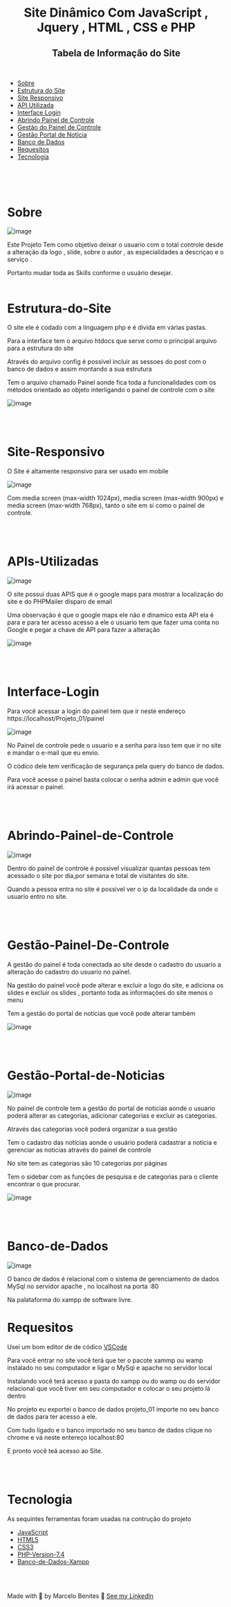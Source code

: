 <h1 align ="center">Site Dinâmico Com JavaScript , Jquery , HTML , CSS e PHP </h1>

<h2 align = "center" >Tabela de Informação do Site</h2></br>

* [Sobre](#Sobre)
* [Estrutura do Site](#Estrutura-do-Site)
* [Site Responsivo](#Site-Responsivo)
* [API Utilizada](#API-Utilizada)
* [Interface Login](#Interface-Login)
* [Abrindo Painel de Controle](#Abrindo-Painel-de-Controle)
* [Gestão do Painel de Controle](#Gestão-Painel-De-Controle)
* [Gestão Portal de Notícia](#Gestão-Portal-de-Noticias)
* [Banco de Dados](#Banco-de-Dados)
* [Requesitos](#Requesitos)
* [Tecnologia](#Tecnologia)

##
  </br>
   </br>

# Sobre

![image](https://user-images.githubusercontent.com/106987028/172465584-9f4ba869-5430-485b-a654-3eed63b1df66.png)


<p>Este Projeto Tem como objetivo deixar o usuario com o total controle desde a alteração da logo , slide, sobre o autor , as especialidades a descriçao e o serviço .</p>
Portanto mudar toda as Skills conforme o usuário desejar.
</br>
</br>

# Estrutura-do-Site

<p>O site ele é codado com a linguagem php  e é divida em várias pastas.</P>
<p>Para a interface tem o arquivo htdocs que serve como o principal arquivo para a estrutura do site</p>
<p>Através do arquivo config é possível incluir as sessoes do post com o banco de dados e assim montando a sua estrutura</p>
<p>Tem o arquivo chamado Painel aonde fica toda a funcionalidades com os métodos orientado ao objeto interligando o painel de controle com o site</p>

![image](https://user-images.githubusercontent.com/106987028/172466589-199a540a-c3b5-4c9b-aba9-e5327f967846.png)


</br>
</br>


# Site-Responsivo

<p>O Site é altamente responsivo para ser usado em mobile</p>

![image](https://user-images.githubusercontent.com/106987028/172466911-408ca2fb-5efa-4d61-9e4a-eee5bddda1b7.png)


<p> Com media screen (max-width 1024px), media screen (max-width 900px) e  media screen (max-width 768px), tanto o site em si como o painel de controle.
</p>
</br>
</br>

# APIs-Utilizadas

![image](https://user-images.githubusercontent.com/106987028/172467117-67cbe0c8-7e88-4560-a69f-05bb20b9bd6e.png)


<p>O site possuí duas APIS que é o google maps para mostrar a localização do site e do PHPMailer disparo de email</p>
<p> Uma observação é que o google maps ele não é dinamico esta API ela é para e para ter acesso acesso a ele o usuario tem que fazer uma conta no Google e pegar a chave de API para fazer a alteração </p>

![image](https://user-images.githubusercontent.com/106987028/172467264-53c55ae4-1ff5-4df9-8a1f-60e15a7b8496.png)

   </br>
   </br>

# Interface-Login

<p> Para você acessar a login do painel tem que ir neste endereço https://localhost/Projeto_01/painel </p>

![image](https://user-images.githubusercontent.com/106987028/172467443-b71bcb8d-8634-415a-9d5f-4b5a2ac14556.png)

<p>
    No Painel de controle pede o usuario e a senha para isso tem que ir no site e mandar o e-mail que eu envio.
</p>
<p>
   O códico dele tem verificação de segurança pela query do banco de dados.
</p>
<p>
  Para você acesse o painel basta colocar o senha admin e admin que você irá acessar o painel.
</p>
</br>
</br>

# Abrindo-Painel-de-Controle

![image](https://user-images.githubusercontent.com/106987028/172467654-7e1fd39b-cc08-486a-a009-59c4d2dd6992.png)


<p> Dentro do painel de controle é possivel visualizar quantas pessoas tem acessado o site por dia,por semana e total de visitantes do site.
</p>
<p>Quando a pessoa entra no site é possivel ver o ip da localidade da onde o usuario entro no site.</p>
</br>
</br>

# Gestão-Painel-De-Controle

<p>A gestão do painel é toda conectada ao site desde o cadastro do usuario a alteração do cadastro do usuario no painel.</p>
<p>Na gestão do painel você pode alterar e excluir a logo do site, e adiciona os slides e excluir os slides , portanto toda as informações do site menos o menu</p>
<p>Tem a gestão do portal de notícias que você pode alterar também</p>

![image](https://user-images.githubusercontent.com/106987028/172467831-e2772e41-540a-4426-bc74-1730e543c812.png)


</br>
</br>

# Gestão-Portal-de-Noticias

![image](https://user-images.githubusercontent.com/106987028/172468066-6299ca10-9dbc-49ef-bf21-0a21d85ba1a6.png)

<p>No painel de controle tem a gestão do portal de noticias aonde o usuario poderá alterar as categorias, adicionar categorias e excluir as categorias.</p>
<p>Através das categorias você poderá organizar a sua gestão </p>
<p>Tem o cadastro das notícias aonde o usuário poderá cadastrar a notícia e gerenciar as noticias através do painel de controle</p>
<p>No site tem as categorias são 10 categorias por páginas </p>
<p>Tem o sidebar com as funções de pesquisa e de categorias para o cliente encontrar o que procurar.</p>

![image](https://user-images.githubusercontent.com/106987028/172468302-0a620762-d3e9-4d29-9436-6b2b5a982b80.png)

</br>
</br>

# Banco-de-Dados

![image](https://user-images.githubusercontent.com/106987028/172468660-52f48638-c6fd-4a48-8552-4787da600fad.png)


<p> O banco de dados é relacional com o sistema de gerenciamento de dados MySql no servidor apache ,
no localhost na porta :80 </p>

<p>Na palataforma do xampp de software livre.</p>

# Requesitos

<p>Usei um bom editor de de códico <a href="https://code.visualstudio.com/">VSCode</a> </p>

<p>Para você entrar no site você terá que ter o pacote xammp ou wamp instalado no seu computador e ligar o MySql e apache no servidor local</p>

<p>Instalando você terá acesso a pasta do xampp ou do wamp ou do servidor relacional que você tiver em seu computador e colocar o seu projeto lá dentro </p>

<p>No projeto eu exportei o banco de dados projeto_01 importe no seu banco de dados para ter acesso a ele.</p>

<p>Com tudo ligado e o banco importado no seu banco de dados clique no chrome e vá neste entereço localhost:80</p>
<p>E pronto você teá acesso ao Site.</p>
</br>
</br>

# Tecnologia
As sequintes ferramentas foram usadas na contrução do projeto
 
 * [JavaScript](https://www.javascript.com/)
 * [HTML5](https://www.w3c.br/pub/Cursos/CursoHTML5/html5-web.pdf)
 * [CSS3](https://www.w3schools.com/css/)
 * [PHP-Version-7.4](https://www.php.net/)
 * [Banco-de-Dados-Xampp](https://www.apachefriends.org/pt_br/index.html)
</br>
</br>

<p>Made with 💜 by Marcelo Benites 👋 <a href="https://www.linkedin.com/in/marcelo-benites-2a2893168/"> See my Linkedln </a></p>


 



















